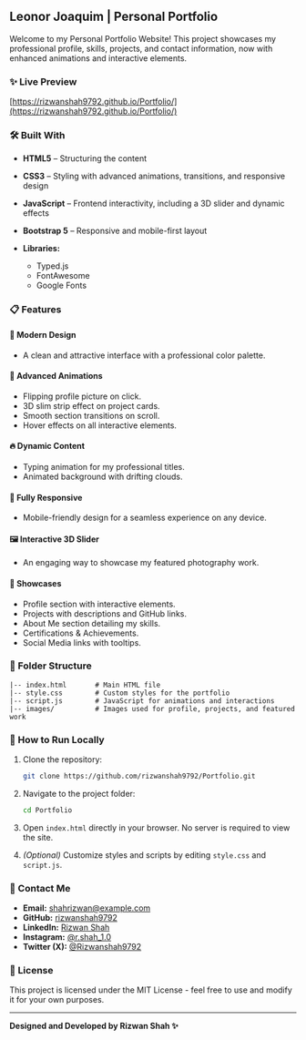 ## Leonor Joaquim | Personal Portfolio

Welcome to my Personal Portfolio Website! This project showcases my professional profile, skills, projects, and contact information, now with enhanced animations and interactive elements.

### ✨ Live Preview

[https://rizwanshah9792.github.io/Portfolio/](https://rizwanshah9792.github.io/Portfolio/)

### 🛠️ Built With

* **HTML5** – Structuring the content
* **CSS3** – Styling with advanced animations, transitions, and responsive design
* **JavaScript** – Frontend interactivity, including a 3D slider and dynamic effects
* **Bootstrap 5** – Responsive and mobile-first layout
* **Libraries:**

  * Typed.js
  * FontAwesome
  * Google Fonts

### 📋 Features

#### 🎨 Modern Design

* A clean and attractive interface with a professional color palette.

#### 🌟 Advanced Animations

* Flipping profile picture on click.
* 3D slim strip effect on project cards.
* Smooth section transitions on scroll.
* Hover effects on all interactive elements.

#### 🔥 Dynamic Content

* Typing animation for my professional titles.
* Animated background with drifting clouds.

#### 📱 Fully Responsive

* Mobile-friendly design for a seamless experience on any device.

#### 🖼️ Interactive 3D Slider

* An engaging way to showcase my featured photography work.

#### 📂 Showcases

* Profile section with interactive elements.
* Projects with descriptions and GitHub links.
* About Me section detailing my skills.
* Certifications & Achievements.
* Social Media links with tooltips.

### 📂 Folder Structure

```
|-- index.html       # Main HTML file
|-- style.css        # Custom styles for the portfolio
|-- script.js        # JavaScript for animations and interactions
|-- images/          # Images used for profile, projects, and featured work
```

### 🧐 How to Run Locally

1. Clone the repository:

   ```bash
   git clone https://github.com/rizwanshah9792/Portfolio.git
   ```
2. Navigate to the project folder:

   ```bash
   cd Portfolio
   ```
3. Open `index.html` directly in your browser. No server is required to view the site.
4. *(Optional)* Customize styles and scripts by editing `style.css` and `script.js`.

### 📧 Contact Me

* **Email:** [shahrizwan@example.com](mailto:shahrizwan@example.com)
* **GitHub:** [rizwanshah9792](https://github.com/rizwanshah9792)
* **LinkedIn:** [Rizwan Shah](https://www.linkedin.com/in/rizwan-shah-574851166/)
* **Instagram:** [@r.shah\_1.0](https://www.instagram.com/r.shah_1.0/)
* **Twitter (X):** [@Rizwanshah9792](https://x.com/Rizwanshah9792)

### 📜 License

This project is licensed under the MIT License - feel free to use and modify it for your own purposes.

---

**Designed and Developed by Rizwan Shah ✨**
